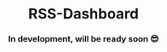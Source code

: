 <h1 align="center">RSS-Dashboard</h1>
<h3 align="center">In development, will be ready soon 😎</h3>

